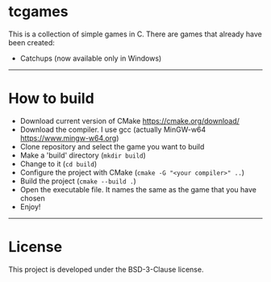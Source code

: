 # tcgames

This is a collection of simple games in C.
There are games that already have been created:
+ Catchups (now available only in Windows)
---
# How to build
+ Download current version of CMake https://cmake.org/download/
+ Download the compiler. I use gcc (actually MinGW-w64 https://www.mingw-w64.org)
+ Clone repository and select the game you want to build 
+ Make a 'build' directory (```mkdir build```)
+ Change to it (```cd build```)
+ Configure the project with CMake (```cmake -G "<your compiler>" ..```)
+ Build the project (```cmake --build .```)
+ Open the executable file. It names the same as the game that you have chosen
+ Enjoy!
---
# License
This project is developed under the BSD-3-Clause license.
